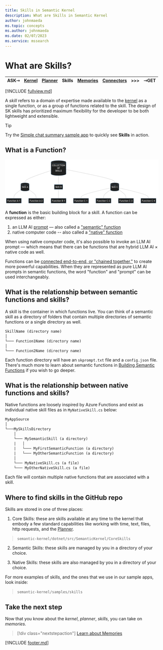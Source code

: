 ```yaml
---
title: Skills in Semantic Kernel
description: What are Skills in Semantic Kernel
author: johnmaeda
ms.topic: concepts
ms.author: johnmaeda
ms.date: 02/07/2023
ms.service: mssearch
---
```

# What are Skills?

| ASK⇾ | [Kernel](/semantic-kernel/concepts-sk/kernel) | [Planner](/semantic-kernel/concepts-sk/planner) | Skills | [Memories](/semantic-kernel/concepts-sk/memories) |[Connectors](/semantic-kernel/concepts-sk/Connectors) | >>>|  ⇾GET | 
|---|---|---|---|---|---|---|---|

[!INCLUDE [fullview.md](../includes/fullview.md)]

A _skill_ refers to a domain of expertise made available to the [kernel](/semantic-kernel/concepts-sk/kernel) as a single function, or as a group of functions related to the skill. The design of SK skills has prioritized maximum flexibility for the developer to be both lightweight and extensible.  

> [!TIP]
> Try the [Simple chat summary sample app](/semantic-kernel/samples/simplechatsummary) to quickly see **Skills** in action.

## What is a Function?

![Diagram showing how skills can work](/semantic-kernel/media/skillsdiagram.png)

A **function** is the basic building block for a skill. A function can be expressed as either:

1. an LLM AI [prompt](/semantic-kernel/concepts-ai/prompts) — also called a ["semantic" function](/semantic-kernel/howto/semanticfunctions)
2. native computer code -- also called a ["native" function](/semantic-kernel/howto/nativefunctions)

When using native computer code, it's also possible to invoke an LLM AI prompt — which means that there can be functions that are hybrid LLM AI × native code as well. 

Functions can be [connected end-to-end, or "chained together,"](/semantic-kernel/howto/chainingfunctions) to create more powerful capabilities. When they are represented as pure LLM AI prompts in semantic functions, the word "function" and "prompt" can be used interchangeably. 

## What is the relationship between semantic functions and skills?

A skill is the container in which functions live. You can think of a semantic skill as a directory of folders that contain multiple directories of semantic functions or a single directory as well.

```Semantic-Skills-Are-Folders-Of-Functions
SkillName (directory name)
│
└─── Function1Name (directory name)
│   
└─── Function2Name (directory name)
```

Each function directory will have an `skprompt.txt` file and a `config.json` file. There's much more to learn about semantic functions in [Building Semantic Functions](/semantic-kernel/howto/semanticfunctions) if you wish to go deeper.

## What is the relationship between native functions and skills?

Native functions are loosely inspired by Azure Functions and exist as individual native skill files as in `MyNativeSkill.cs` below:

```Your-App-And-Skills
MyAppSource
│
└───MySkillsDirectory
    │
    └─── MySemanticSkill (a directory)
    |   │
    |   └─── MyFirstSemanticFunction (a directory)
    |   └─── MyOtherSemanticFunction (a directory)
    │
    └─── MyNativeSkill.cs (a file)
    └─── MyOtherNativeSkill.cs (a file)
```

Each file will contain multiple native functions that are associated with a skill.

## Where to find skills in the GitHub repo

Skills are stored in one of three places:

1. Core Skills: these are skills available at any time to the kernel that embody a few standard capabilities like working with time, text, files, http requests, and the [Planner](/semantic-kernel/concepts-sk/planner).

> `semantic-kernel/dotnet/src/SemanticKernel/CoreSkills`

2. Semantic Skills: these skills are managed by you in a directory of your choice.

3. Native Skills: these skills are also managed by you in a directory of your choice.

For more examples of skills, and the ones that we use in our sample apps, look inside:

> `semantic-kernel/samples/skills`

## Take the next step

Now that you know about the _kernel_, _planner_, _skills_, you can take on _memories._

> [!div class="nextstepaction"]
> [Learn about Memories](/semantic-kernel/concepts-sk/memories)


[!INCLUDE [footer.md](../includes/footer.md)]
